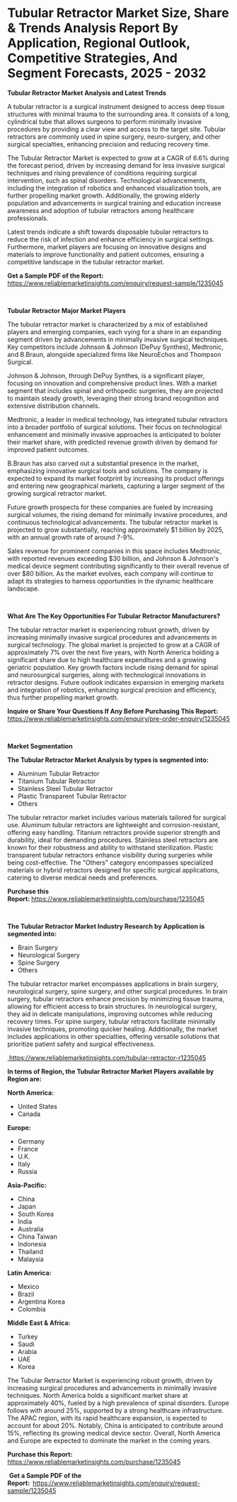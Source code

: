 <p><h1>Tubular Retractor Market Size, Share & Trends Analysis Report By Application, Regional Outlook, Competitive Strategies, And Segment Forecasts, 2025 - 2032</h1></p><p><strong>Tubular Retractor Market Analysis and Latest Trends</strong></p>
<p><p>A tubular retractor is a surgical instrument designed to access deep tissue structures with minimal trauma to the surrounding area. It consists of a long, cylindrical tube that allows surgeons to perform minimally invasive procedures by providing a clear view and access to the target site. Tubular retractors are commonly used in spine surgery, neuro-surgery, and other surgical specialties, enhancing precision and reducing recovery time.</p><p>The Tubular Retractor Market is expected to grow at a CAGR of 6.6% during the forecast period, driven by increasing demand for less invasive surgical techniques and rising prevalence of conditions requiring surgical intervention, such as spinal disorders. Technological advancements, including the integration of robotics and enhanced visualization tools, are further propelling market growth. Additionally, the growing elderly population and advancements in surgical training and education increase awareness and adoption of tubular retractors among healthcare professionals.</p><p>Latest trends indicate a shift towards disposable tubular retractors to reduce the risk of infection and enhance efficiency in surgical settings. Furthermore, market players are focusing on innovative designs and materials to improve functionality and patient outcomes, ensuring a competitive landscape in the tubular retractor market.</p></p>
<p><strong>Get a Sample PDF of the Report:&nbsp;</strong> <a href="https://www.reliablemarketinsights.com/enquiry/request-sample/1235045?utm_campaign=2953&utm_medium=2&utm_source=Github&utm_content=ia&utm_term=13042025&utm_id=tubular-retractor">https://www.reliablemarketinsights.com/enquiry/request-sample/1235045</a></p>
<p>&nbsp;</p>
<p><strong>Tubular Retractor Major Market Players</strong></p>
<p><p>The tubular retractor market is characterized by a mix of established players and emerging companies, each vying for a share in an expanding segment driven by advancements in minimally invasive surgical techniques. Key competitors include Johnson & Johnson (DePuy Synthes), Medtronic, and B.Braun, alongside specialized firms like NeuroEchos and Thompson Surgical.</p><p>Johnson & Johnson, through DePuy Synthes, is a significant player, focusing on innovation and comprehensive product lines. With a market segment that includes spinal and orthopedic surgeries, they are projected to maintain steady growth, leveraging their strong brand recognition and extensive distribution channels.</p><p>Medtronic, a leader in medical technology, has integrated tubular retractors into a broader portfolio of surgical solutions. Their focus on technological enhancement and minimally invasive approaches is anticipated to bolster their market share, with predicted revenue growth driven by demand for improved patient outcomes.</p><p>B.Braun has also carved out a substantial presence in the market, emphasizing innovative surgical tools and solutions. The company is expected to expand its market footprint by increasing its product offerings and entering new geographical markets, capturing a larger segment of the growing surgical retractor market.</p><p>Future growth prospects for these companies are fueled by increasing surgical volumes, the rising demand for minimally invasive procedures, and continuous technological advancements. The tubular retractor market is projected to grow substantially, reaching approximately $1 billion by 2025, with an annual growth rate of around 7-9%.</p><p>Sales revenue for prominent companies in this space includes Medtronic, with reported revenues exceeding $30 billion, and Johnson & Johnson's medical device segment contributing significantly to their overall revenue of over $80 billion. As the market evolves, each company will continue to adapt its strategies to harness opportunities in the dynamic healthcare landscape.</p></p>
<p>&nbsp;</p>
<p><strong>What Are The Key Opportunities For Tubular Retractor Manufacturers?</strong></p>
<p><p>The tubular retractor market is experiencing robust growth, driven by increasing minimally invasive surgical procedures and advancements in surgical technology. The global market is projected to grow at a CAGR of approximately 7% over the next five years, with North America holding a significant share due to high healthcare expenditures and a growing geriatric population. Key growth factors include rising demand for spinal and neurosurgical surgeries, along with technological innovations in retractor designs. Future outlook indicates expansion in emerging markets and integration of robotics, enhancing surgical precision and efficiency, thus further propelling market growth.</p></p>
<p><strong>Inquire or Share Your Questions If Any Before Purchasing This Report:</strong> <a href="https://www.reliablemarketinsights.com/enquiry/pre-order-enquiry/1235045?utm_campaign=2953&utm_medium=2&utm_source=Github&utm_content=ia&utm_term=13042025&utm_id=tubular-retractor">https://www.reliablemarketinsights.com/enquiry/pre-order-enquiry/1235045</a></p>
<p>&nbsp;</p>
<p><strong>Market Segmentation</strong></p>
<p><strong>The Tubular Retractor Market Analysis by types is segmented into:</strong></p>
<p><ul><li>Aluminum Tubular Retractor</li><li>Titanium Tubular Retractor</li><li>Stainless Steel Tubular Retractor</li><li>Plastic Transparent Tubular Retractor</li><li>Others</li></ul></p>
<p><p>The tubular retractor market includes various materials tailored for surgical use. Aluminum tubular retractors are lightweight and corrosion-resistant, offering easy handling. Titanium retractors provide superior strength and durability, ideal for demanding procedures. Stainless steel retractors are known for their robustness and ability to withstand sterilization. Plastic transparent tubular retractors enhance visibility during surgeries while being cost-effective. The "Others" category encompasses specialized materials or hybrid retractors designed for specific surgical applications, catering to diverse medical needs and preferences.</p></p>
<p><strong>Purchase this Report:&nbsp;</strong><a href="https://www.reliablemarketinsights.com/purchase/1235045?utm_campaign=2953&utm_medium=2&utm_source=Github&utm_content=ia&utm_term=13042025&utm_id=tubular-retractor">https://www.reliablemarketinsights.com/purchase/1235045</a></p>
<p>&nbsp;</p>
<p><strong>The Tubular Retractor Market Industry Research by Application is segmented into:</strong></p>
<p><ul><li>Brain Surgery</li><li>Neurological Surgery</li><li>Spine Surgery</li><li>Others</li></ul></p>
<p><p>The tubular retractor market encompasses applications in brain surgery, neurological surgery, spine surgery, and other surgical procedures. In brain surgery, tubular retractors enhance precision by minimizing tissue trauma, allowing for efficient access to brain structures. In neurological surgery, they aid in delicate manipulations, improving outcomes while reducing recovery times. For spine surgery, tubular retractors facilitate minimally invasive techniques, promoting quicker healing. Additionally, the market includes applications in other specialties, offering versatile solutions that prioritize patient safety and surgical effectiveness.</p></p>
<p><a href="https://www.reliablemarketinsights.com/tubular-retractor-r1235045?utm_campaign=2953&utm_medium=2&utm_source=Github&utm_content=ia&utm_term=13042025&utm_id=tubular-retractor">&nbsp;https://www.reliablemarketinsights.com/tubular-retractor-r1235045</a></p>
<p><strong>In terms of Region, the Tubular Retractor Market Players available by Region are:</strong></p>
<p>
    <p> <strong> North America: </strong>
        <ul>
            <li>United States</li>
            <li>Canada</li>
        </ul>
        </p> 
    <p> <strong> Europe: </strong>
        <ul>
            <li>Germany</li>
            <li>France</li>
            <li>U.K.</li>
            <li>Italy</li>
            <li>Russia</li>
        </ul>
        </p> 
    <p> <strong> Asia-Pacific: </strong>
        <ul>
            <li>China</li>
            <li>Japan</li>
            <li>South Korea</li>
            <li>India</li>
            <li>Australia</li>
            <li>China Taiwan</li>
            <li>Indonesia</li>
            <li>Thailand</li>
            <li>Malaysia</li>
        </ul>
        </p> 
    <p> <strong> Latin America: </strong>
        <ul>
            <li>Mexico</li>
            <li>Brazil</li>
            <li>Argentina Korea</li>
            <li>Colombia</li>
        </ul>
        </p> 
    <p> <strong> Middle East & Africa: </strong>
        <ul>
            <li>Turkey</li>
            <li>Saudi</li>
            <li>Arabia</li>
            <li>UAE</li>
            <li>Korea</li>
        </ul>
    </p>
    </p>
<p><p>The Tubular Retractor Market is experiencing robust growth, driven by increasing surgical procedures and advancements in minimally invasive techniques. North America holds a significant market share at approximately 40%, fueled by a high prevalence of spinal disorders. Europe follows with around 25%, supported by a strong healthcare infrastructure. The APAC region, with its rapid healthcare expansion, is expected to account for about 20%. Notably, China is anticipated to contribute around 15%, reflecting its growing medical device sector. Overall, North America and Europe are expected to dominate the market in the coming years.</p></p>
<p><strong>Purchase this Report: </strong><a href="https://www.reliablemarketinsights.com/purchase/1235045?utm_campaign=2953&utm_medium=2&utm_source=Github&utm_content=ia&utm_term=13042025&utm_id=tubular-retractor">https://www.reliablemarketinsights.com/purchase/1235045</a></p>
<p>&nbsp;<strong>Get a Sample PDF of the Report:&nbsp;&nbsp;</strong><a href="https://www.reliablemarketinsights.com/enquiry/request-sample/1235045?utm_campaign=2953&utm_medium=2&utm_source=Github&utm_content=ia&utm_term=13042025&utm_id=tubular-retractor">https://www.reliablemarketinsights.com/enquiry/request-sample/1235045</a></p>
<p><strong></strong></p>
<p><p></p><p></p><p></p></p>